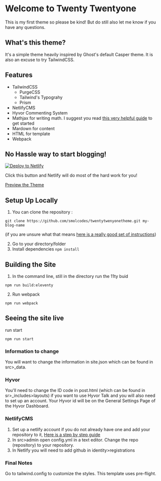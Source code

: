# Welcome to Twenty Twentyone

This is my first theme so please be kind! But do still also let me know if you have any questions.

## What's this theme?

It's a simple theme heavily inspired by Ghost's default Casper theme. It is also  an excuse to try TailwindCSS. 

## Features

* TailwindCSS
    * PurgeCSS
    * Tailwind's Typograhy
    * Prism 
* NetlifyCMS
* Hyvor Commenting System
* Mathjax for writing math. I suggest you read [this very helpful guide](https://en.wikibooks.org/wiki/LaTeX/Mathematics) to get started
* Mardown for content
* HTML for template
* Webpack

## No Hassle way to start blogging!

[![Deploy to Netlify](https://www.netlify.com/img/deploy/button.svg)](https://app.netlify.com/start/deploy?repository=https://github.com/smolcodes/twentytwenyonetheme)

Click this button and Netlify will do most of the hard work for you!

[Preview the Theme](https://twentytwenyonetheme.netlify.app/)

## Setup Up Locally

1. You can clone the repository :

```
git clone https://github.com/smolcodes/twentytwenyonetheme.git my-blog-name
```
(if you are unsure what that means [here is a really good set of instructions](https://docs.github.com/en/github/creating-cloning-and-archiving-repositories/cloning-a-repository))

2. Go to your directory/folder 
3. Install dependencies `npm install`

## Building the Site

1. In the command line, still in the directory run the 11ty buid

```
npm run build:eleventy
```

2. Run webpack

```
npm run webpack
```

## Seeing the site live

run start

```
npm run start
```
### Information to change

You will want to change the information in site.json which can be found in src>_data.

### Hyvor

You'll need to change the ID code in post.html (which can be found in sr>_includes>layouts) if you want to use Hyvor Talk and you will also need to set up an account.
Your Hyvor id will be on the General Settings Page of the Hyvor Dashboard.

### NetlifyCMS

1. Set up a netlify account if you do not already have one and add your repository to it, [Here is a step by step guide](https://www.netlify.com/blog/2016/09/29/a-step-by-step-guide-deploying-on-netlify/)
2. In src>admin open config.yml in a text editor. Change the repo (repository) to your repository.
3. In Netlify you will need to add github in identity>registrations

### Final Notes

Go to tailwind.config to customize the styles. This template uses pre-flight.
